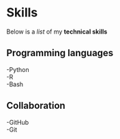 # Skills

Below is a _list_ of my **technical skills**

## Programming languages
-Python   
-R  
-Bash

## Collaboration
-GitHub  
-Git
